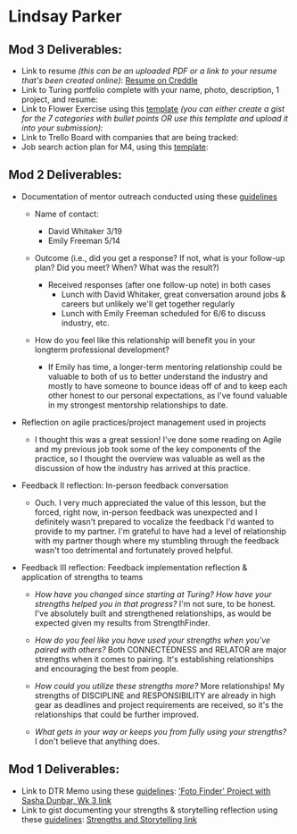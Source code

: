 # Lindsay Parker

## Mod 3 Deliverables:

* Link to resume *(this can be an uploaded PDF or a link to your resume that's been created online)*: 
[Resume on Creddle](https://resume.creddle.io/resume/czq5kygm21m)
* Link to Turing portfolio complete with your name, photo, description, 1 project, and resume:
* Link to Flower Exercise using this [template](https://github.com/turingschool/career-development-curriculum/blob/master/files/Career%20Unit%20-%20The%20Flower%20Diagram.pdf) *(you can either create a gist for the 7 categories with bullet points OR use this template and upload it into your submission):*
* Link to Trello Board with companies that are being tracked: 
* Job search action plan for M4, using this [template](https://github.com/turingschool/career-development-curriculum/blob/master/module_three/mod_4_action_plan_template.md):


## Mod 2 Deliverables:

* Documentation of mentor outreach conducted using these [guidelines](https://github.com/turingschool/career-development-curriculum/blob/master/module_two/cold_outreach_i_guidelines.md)

   * Name of contact:
      * David Whitaker 3/19
      * Emily Freeman 5/14

   * Outcome (i.e., did you get a response? If not, what is your follow-up plan? Did you meet? When? What was the result?)

      * Received responses (after one follow-up note) in both cases
         * Lunch with David Whitaker, great conversation around jobs & careers but unlikely we'll get together regularly
         * Lunch with Emily Freeman scheduled for 6/6 to discuss industry, etc.

   * How do you feel like this relationship will benefit you in your longterm professional development?
      * If Emily has time, a longer-term mentoring relationship could be valuable to both of us to better understand the industry and mostly to have someone to bounce ideas off of and to keep each other honest to our personal expectations, as I've found valuable in my strongest mentorship relationships to date.

* Reflection on agile practices/project management used in projects
   * I thought this was a great session!  I've done some reading on Agile and my previous job took some of the key components of the practice, so I thought the overview was valuable as well as the discussion of how the industry has arrived at this practice.
   
   
* Feedback II reflection: In-person feedback conversation
   * Ouch.  I very much appreciated the value of this lesson, but the forced, right now, in-person feedback was unexpected and I definitely wasn't prepared to vocalize the feedback I'd wanted to provide to my partner.  I'm grateful to have had a level of relationship with my partner though where my stumbling through the feedback wasn't too detrimental and fortunately proved helpful.
   
* Feedback III reflection: Feedback implementation reflection & application of strengths to teams

   * *How have you changed since starting at Turing?  How have your strengths helped you in that progress?*
I'm not sure, to be honest.  I've absolutely built and strengthened relationships, as would be expected given my results from StrengthFinder.

   * *How do you feel like you have used your strengths when you've paired with others?*
Both CONNECTEDNESS and RELATOR are major strengths when it comes to pairing.  It's establishing relationships and encouraging the best from people.

   * *How could you utilize these strengths more?*
More relationships!  My strengths of DISCIPLINE and RESPONSIBILITY are already in high gear as deadlines and project requirements are received, so it's the relationships that could be further improved.

   * *What gets in your way or keeps you from fully using your strengths?*
I don't believe that anything does.


## Mod 1 Deliverables:
* Link to DTR Memo using these [guidelines](https://github.com/turingschool/career-development-curriculum/blob/master/module_one/dtr_guidelines_memo.md): ['Foto Finder' Project with Sasha Dunbar, Wk 3 link](https://github.com/lindsaywparker/foto-finder/blob/master/DTR-lindsay-sasha.md)
* Link to gist documenting your strengths & storytelling reflection using these [guidelines](https://github.com/turingschool/career-development-curriculum/blob/master/module_one/strengths_storytelling_reflection.md): [Strengths and Storytelling link](https://gist.github.com/lindsaywparker/217ef029d7194b30cd9887692bf3eafa)
